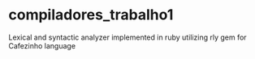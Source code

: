 # compiladores_trabalho1
Lexical and syntactic analyzer implemented in ruby utilizing rly gem for Cafezinho language 
